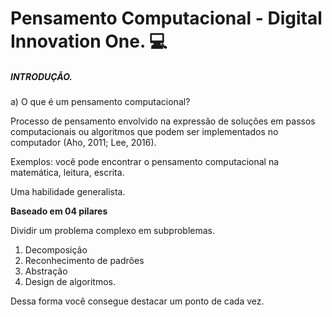 # Pensamento Computacional - Digital Innovation One. :computer:



##### INTRODUÇÃO. 

a) O que é um pensamento computacional? 

Processo de pensamento envolvido na expressão de soluções em passos computacionais
ou algoritmos que podem ser implementados no computador (Aho, 2011; Lee, 2016).

Exemplos: você pode encontrar o pensamento computacional na matemática, leitura, escrita. 

Uma habilidade generalista.

**Baseado em 04 pilares** 

Dividir um problema complexo em subproblemas.

1) Decomposição
2) Reconhecimento de padrões
3) Abstração
4) Design de algoritmos. 

Dessa forma você consegue destacar um ponto de cada vez. 









 







 